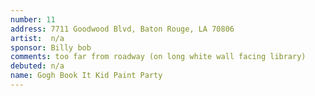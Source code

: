 ```yaml
---
number: 11
address: 7711 Goodwood Blvd, Baton Rouge, LA 70806
artist:  n/a
sponsor: Billy bob
comments: too far from roadway (on long white wall facing library)
debuted: n/a
name: Gogh Book It Kid Paint Party
---
```

